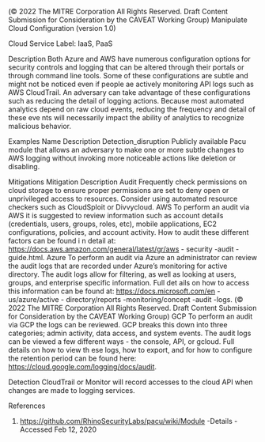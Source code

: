  
(© 2022 The MITRE Corporation All Rights Reserved. Draft Content 
Submission for Consideration by the CAVEAT Working Group) 
 Manipulate Cloud Configuration (version 1.0) 
 
Cloud Service Label: IaaS, PaaS 
 
Description 
Both Azure and AWS have numerous configuration options for security controls and 
logging that can be altered through their portals or through command line tools. Some 
of these configurations are subtle and might not be noticed even if people ae actively 
monitoring API logs such as AWS CloudTrail. An adversary can take advantage of 
these configurations such as reducing the detail of logging actions. Because most 
automated analytics depend on raw cloud events, reducing the frequency and detail of 
these eve nts will necessarily impact the ability of analytics to recognize malicious 
behavior. 
 
Examples 
Name Description 
Detection\_disruption 
 Publicly available Pacu module that allows an 
adversary to make one or more subtle changes to AWS 
logging without invoking more noticeable actions like 
deletion or disabling. 
 
Mitigations 
Mitigation Description 
Audit Frequently check permissions on cloud storage to 
ensure proper permissions are set to deny open or 
unprivileged access to resources. Consider using 
automated resource checkers such as CloudSploit or 
Divvycloud. 
 AWS To perform an audit via AWS it is suggested to review 
information such as account details (credentials, users, 
groups, roles, etc), mobile applications, EC2 
configurations, policies, and account activity. How to 
audit these different factors can be found i n detail at: 
https://docs.aws.amazon.com/general/latest/gr/aws -
security -audit -guide.html. 
 Azure To perform an audit via Azure an administrator can 
review the audit logs that are recorded under Azure’s 
monitoring for active directory. The audit logs allow for 
filtering, as well as looking at users, groups, and 
enterprise specific information. Full det ails on how to 
access this information can be found at: 
https://docs.microsoft.com/en -us/azure/active -
directory/reports -monitoring/concept -audit -logs. 
(© 2022 The MITRE Corporation All Rights Reserved. Draft Content 
Submission for Consideration by the CAVEAT Working Group) 
 GCP To perform an audit via GCP the logs can be reviewed. 
GCP breaks this down into three categories; admin 
activity, data access, and system events. The audit logs 
can be viewed a few different ways - the console, API, 
or gcloud. Full details on how to view th ese logs, how to 
export, and for how to configure the retention period 
can be found here: 
https://cloud.google.com/logging/docs/audit. 
 
Detection 
 CloudTrail or Monitor will record accesses to the cloud API when changes are made to 
logging services. 
 
References 
1. https://github.com/RhinoSecurityLabs/pacu/wiki/Module -Details - Accessed Feb 
12, 2020 
 
 
 